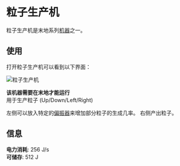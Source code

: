 # 粒子生产机

粒子生产机是末地系列[机器](./Machines)之一。  

## 使用

打开粒子生产机可以看到以下界面：  

![粒子生产机](https://gzassets.cn/minecraft/plugin/slimefun/wiki/addons/images/transc-endence/qor.png ':size=25%')  

**该机器需要在末地才能运行**  
用于生产粒子 (Up/Down/Left/Right)

左侧可以放入特定的[偏振器](./Polarizer)来增加部分粒子的生成几率。
右侧产出粒子。  

## 信息
 
**电力消耗**: 256 J/s  
**可储存**: 512 J
